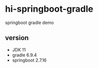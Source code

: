 # hi-springboot-gradle
springboot gradle demo



## version
- JDK 11
- gradle 6.9.4
- springboot 2.7.16



